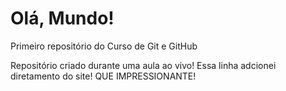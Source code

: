 # Olá, Mundo!
 Primeiro repositório do Curso de Git e GitHub

Repositório criado durante uma aula ao vivo! 
Essa linha adcionei diretamento do site! QUE IMPRESSIONANTE!
